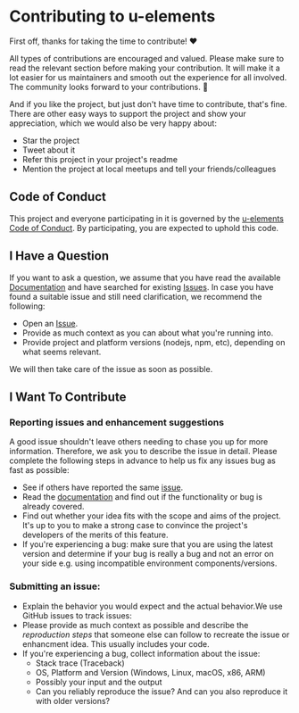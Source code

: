 <!-- omit in toc -->
# Contributing to u-elements

First off, thanks for taking the time to contribute! ❤️

All types of contributions are encouraged and valued. Please make sure to read the relevant section before making your contribution. It will make it a lot easier for us maintainers and smooth out the experience for all involved. The community looks forward to your contributions. 🎉

And if you like the project, but just don't have time to contribute, that's fine. There are other easy ways to support the project and show your appreciation, which we would also be very happy about:
- Star the project
- Tweet about it
- Refer this project in your project's readme
- Mention the project at local meetups and tell your friends/colleagues

## Code of Conduct

This project and everyone participating in it is governed by the
[u-elements Code of Conduct](https://github.com/u-elements/u-elements/blob/master/CODE_OF_CONDUCT.md).
By participating, you are expected to uphold this code.


## I Have a Question

If you want to ask a question, we assume that you have read the available [Documentation](https://u-elements.github.io/u-elements/) and have searched for existing [Issues](https://github.com/u-elements/u-elements/issues). In case you have found a suitable issue and still need clarification, we recommend the following:

- Open an [Issue](https://github.com/u-elements/u-elements/issues/new).
- Provide as much context as you can about what you're running into.
- Provide project and platform versions (nodejs, npm, etc), depending on what seems relevant.

We will then take care of the issue as soon as possible.

## I Want To Contribute

### Reporting issues and enhancement suggestions

A good issue shouldn't leave others needing to chase you up for more information. Therefore, we ask you to describe the issue in detail. Please complete the following steps in advance to help us fix any issues bug as fast as possible:

- See if others have reported the same [issue](https://github.com/u-elements/u-elements/issues).
- Read the [documentation](https://u-elements.github.io/u-elements/) and find out if the functionality or bug is already covered.
- Find out whether your idea fits with the scope and aims of the project. It's up to you to make a strong case to convince the project's developers of the merits of this feature.
- If you're experiencing a bug: make sure that you are using the latest version and determine if your bug is really a bug and not an error on your side e.g. using incompatible environment components/versions.

### Submitting an issue:

- Explain the behavior you would expect and the actual behavior.We use GitHub issues to track issues:
- Please provide as much context as possible and describe the *reproduction steps* that someone else can follow to recreate the issue or enhancment idea. This usually includes your code.
- If you're experiencing a bug, collect information about the issue:
  - Stack trace (Traceback)
  - OS, Platform and Version (Windows, Linux, macOS, x86, ARM)
  - Possibly your input and the output
  - Can you reliably reproduce the issue? And can you also reproduce it with older versions?